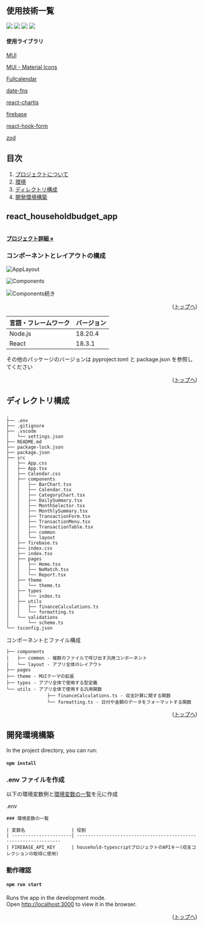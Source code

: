 <div id="top"></div>

## 使用技術一覧

<div style="display: inline">
  <!-- フロントエンドのフレームワーク一覧 -->
  <img src="https://img.shields.io/badge/-Node.js-000000.svg?logo=node.js&style=for-the-badge">
  <img src="https://img.shields.io/badge/-React-20232A?style=for-the-badge&logo=react&logoColor=61DAFB">
  <!-- フロントエンドの言語 -->
  <img src="https://img.shields.io/badge/-Typescript-FFF.svg?logo=typescript&style=for-the-badge">
  <!-- ミドルウェア -->
  <img src="https://img.shields.io/badge/-Firebase-FFCA28.svg?logo=firebase&style=for-the-badge">
</div>

#### 使用ライブラリ
<div>
  <!-- 使用ライブラリ -->
  <p><a href="https://mui.com/?srsltid=AfmBOop8do6Wba8LfN2MGHwqont2Y-5YQS_0HLTznS-pKdzLV6jddKWl" target="_blank">MUI</a></p>
  <p><a href="https://mui.com/material-ui/material-icons/?srsltid=AfmBOorCIT-9uGtxweLdJDjlxByDjY5Nh_bYwiU2tleTXAV0o_AmdWr6" target="_blank">MUI - Material Icons</a></p>
  <p><a href="https://fullcalendar.io/docs/react" target="_blank">Fullcalendar</a></p>
  <p><a href="https://date-fns.org/" tartget="_blank">date-fns</a></p>
  <p><a href="https://react-chartjs-2.js.org/" target="_blank">react-chartjs</a></p>
  <p><a href="https://firebase.google.com/docs/web/setup?hl=ja" target="_blank">firebase</a></p>
  <p><a href="https://react-hook-form.com/" target="_blank">react-hook-form</a></p>
  <p><a href="https://zod.dev/" target="_blank">zod</a></p>
</div>


## 目次

1. [プロジェクトについて](#プロジェクトについて)
2. [環境](#環境)
3. [ディレクトリ構成](#ディレクトリ構成)
4. [開発環境構築](#開発環境構築)


## react_householdbudget_app

<!-- プロジェクトの概要を記載 -->

  <p align="left">
    <br />
    <a href=""><strong>プロジェクト詳細 »</strong></a>
    <br />
  </p>

  ### コンポーネントとレイアウトの構成

![AppLayout](https://github.com/user-attachments/assets/fda6f952-24cc-4729-9f06-85640fe8da54)

![Components](https://github.com/user-attachments/assets/6cca303f-d790-4237-ac1e-92545ea6030a)

![Components続き](https://github.com/user-attachments/assets/85336206-1f6f-4de1-bf00-3c71c61d166f)



<p align="right">(<a href="#top">トップへ</a>)</p>

<!-- 言語、フレームワーク、ミドルウェア、インフラの一覧とバージョンを記載 -->

| 言語・フレームワーク  | バージョン |
| --------------------- | ---------- |
| Node.js               | 18.20.4    |
| React                 | 18.3.1     |

その他のパッケージのバージョンは pyproject.toml と package.json を参照してください

<p align="right">(<a href="#top">トップへ</a>)</p>


## ディレクトリ構成

```
.
├── .env
├── .gitignore
├── .vscode
│   └── settings.json
├── README.md
├── package-lock.json
├── package.json
├── src
│   ├── App.css
│   ├── App.tsx
│   ├── Calendar.css
│   ├── components
│   │   ├── BarChart.tsx
│   │   ├── Calendar.tsx
│   │   ├── CategoryChart.tsx
│   │   ├── DailySummary.tsx
│   │   ├── MonthSelector.tsx
│   │   ├── MonthlySummary.tsx
│   │   ├── TransactionForm.tsx
│   │   ├── TransactionMenu.tsx
│   │   ├── TransactionTable.tsx
│   │   ├── common
│   │   └── layout
│   ├── firebase.ts
│   ├── index.css
│   ├── index.tsx
│   ├── pages
│   │   ├── Home.tsx
│   │   ├── NoMatch.tsx
│   │   └── Report.tsx
│   ├── theme
│   │   └── theme.ts
│   ├── types
│   │   └── index.ts
│   ├── utils
│   │   ├── financeCalculations.ts
│   │   └── formatting.ts
│   └── validations
│       └── scheme.ts
└── tsconfig.json
```

コンポーネントとファイル構成
```
├── components
│   ├── common - 複数のファイルで呼び出す汎用コンポーネント
│   └── layout - アプリ全体のレイアウト
├── pages
├── theme - MUIテーマの拡張
├── types - アプリ全体で使用する型定義
└── utils - アプリ全体で使用する汎用関数
               ├── financeCalculations.ts - 収支計算に関する関数
               └── formatting.ts - 日付や金額のデータをフォーマットする関数
```

<p align="right">(<a href="#top">トップへ</a>)</p>


## 開発環境構築

In the project directory, you can run:

#### `npm install`

### .env ファイルを作成

以下の環境変数例と[環境変数の一覧](#環境変数の一覧)を元に作成

.env
```
### 環境変数の一覧

| 変数名                 | 役割                                   
| ----------------------| ----------------------------------------------------------------
| FIREBASE_API_KEY      | household-typescriptプロジェクトのAPIキー(収支コレクションの取得に使用)

```

### 動作確認

#### `npm run start`

Runs the app in the development mode.\
Open [http://localhost:3000](http://localhost:3000) to view it in the browser.

<p align="right">(<a href="#top">トップへ</a>)</p>



